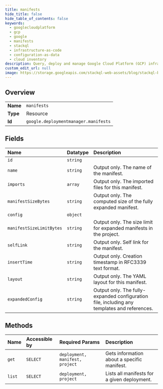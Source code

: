 ```yaml
---
title: manifests
hide_title: false
hide_table_of_contents: false
keywords:
  - googlecloudplatform
  - gcp
  - google
  - manifests
  - stackql
  - infrastructure-as-code
  - configuration-as-data
  - cloud inventory
description: Query, deploy and manage Google Cloud Platform (GCP) infrastructure and resources using SQL
custom_edit_url: null
image: https://storage.googleapis.com/stackql-web-assets/blog/stackql-blog-post-featured-image.png
---
```

  
    

## Overview
<table><tbody>
<tr><td><b>Name</b></td><td><code>manifests</code></td></tr>
<tr><td><b>Type</b></td><td>Resource</td></tr>
<tr><td><b>Id</b></td><td><code>google.deploymentmanager.manifests</code></td></tr>
</tbody></table>

## Fields
| Name | Datatype | Description |
|:-----|:---------|:------------|
| `id` | `string` |  |
| `name` | `string` | Output only. The name of the manifest. |
| `imports` | `array` | Output only. The imported files for this manifest. |
| `manifestSizeBytes` | `string` | Output only. The computed size of the fully expanded manifest. |
| `config` | `object` |  |
| `manifestSizeLimitBytes` | `string` | Output only. The size limit for expanded manifests in the project. |
| `selfLink` | `string` | Output only. Self link for the manifest. |
| `insertTime` | `string` | Output only. Creation timestamp in RFC3339 text format. |
| `layout` | `string` | Output only. The YAML layout for this manifest. |
| `expandedConfig` | `string` | Output only. The fully-expanded configuration file, including any templates and references. |
## Methods
| Name | Accessible by | Required Params | Description |
|:-----|:--------------|:----------------|:------------|
| `get` | `SELECT` | `deployment, manifest, project` | Gets information about a specific manifest. |
| `list` | `SELECT` | `deployment, project` | Lists all manifests for a given deployment. |
